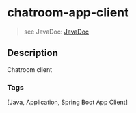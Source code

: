 # chatroom-app-client
> see JavaDoc: [JavaDoc](docs/javadoc/index.html)

## Description
Chatroom client

### Tags
[Java, Application, Spring Boot App Client]
